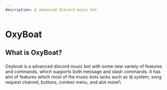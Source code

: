 ```yaml
---
description: A advanced discord music bot
---
```


# OxyBoat

## What is OxyBoat?

### 
Oxyboat is a advanced discord music bot with some new variety of features and commands, which supports both message and slash commands. It has alot of features which most of the music bots lacks such as dj system, song request channel, buttons, context menu, and alot more!\
